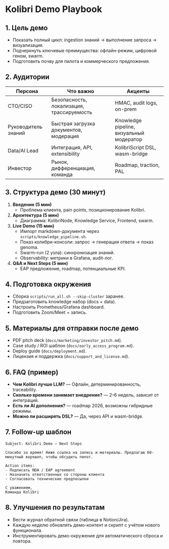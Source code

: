 # Kolibri Demo Playbook

## 1. Цель демо
- Показать полный цикл: ingestion знаний → выполнение запроса → визуализация.
- Подчеркнуть ключевые преимущества: офлайн-режим, цифровой геном, swarm.
- Подготовить почву для пилота и коммерческого предложения.

## 2. Аудитории
| Персона | Что важно | Акценты |
|---------|-----------|---------|
| CTO/СISO | Безопасность, локализация, трассируемость | HMAC, audit logs, on-prem | 
| Руководитель знаний | Быстрая загрузка документов, модерация | Knowledge pipeline, визуальный модератор |
| Data/AI Lead | Интеграция, API, extensibility | KolibriScript DSL, wasm-bridge |
| Инвестор | Рынок, дифференциация, команда | Roadmap, traction, PAL |

## 3. Структура демо (30 минут)
1. **Введение (5 мин)**
   - Проблема клиента, pain points, позиционирование Kolibri.
2. **Архитектура (5 мин)**
   - Диаграмма: KolibriNode, Knowledge Service, Frontend, swarm.
3. **Live Demo (15 мин)**
   - Импорт markdown-документа через `scripts/knowledge_pipeline.sh`.
   - Показ колибри-консоли: запрос → генерация ответа → показ genoma.
   - Swarm-run (2 узла): синхронизация знаний.
   - Observability: метрики в Grafana, audit-лог.
4. **Q&A и Next Steps (5 мин)**
   - EAP предложение, roadmap, потенциальные KPI.

## 4. Подготовка окружения
- Сборка `scripts/run_all.sh --skip-cluster` заранее.
- Предзаготовить knowledge набор (docs + data).
- Настроить Prometheus/Grafana dashboard.
- Подготовить Zoom/Meet + запись.

## 5. Материалы для отправки после демо
- PDF pitch deck (`docs/marketing/investor_pitch.md`).
- Case study / ROI шаблон (`docs/early_access_program.md`).
- Deploy guide (`docs/deployment.md`).
- Лицензия и поддержка (`docs/support_and_license.md`).

## 6. FAQ (пример)
- **Чем Kolibri лучше LLM?** — Офлайн, детерминированность, traceability.
- **Сколько времени занимает внедрение?** — 2–6 недель, зависит от интеграций.
- **Есть ли AI дополнения?** — roadmap 2026, возможны гибридные режимы.
- **Можно ли расширять DSL?** — Да, через API и wasm-bridge.

## 7. Follow-up шаблон
```
Subject: Kolibri Demo – Next Steps

Спасибо за время! Ниже ссылка на запись и материалы. Предлагаю 60-минутный воркшоп, чтобы обсудить пилот.

Action items:
- Подписать NDA / EAP agreement
- Назначить ответственных со стороны клиента
- Согласовать технические предпосылки

С уважением,
Команда Kolibri
```

## 8. Улучшения по результатам
- Вести журнал обратной связи (таблица в Notion/Jira).
- Каждую неделю обновлять демо-контент и скрипт с учётом нового функционала.
- Инструментировать демо-окружение для автоматического сброса и повтора.
